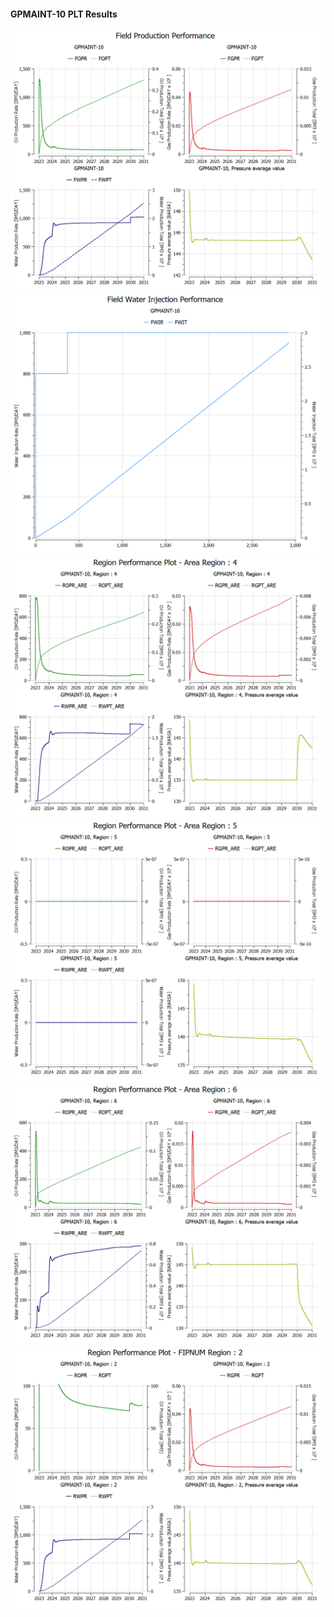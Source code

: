 #### GPMAINT-10 PLT Results

![](PLT/GPMAINT-10-Field_Production_Performance.png)
![](PLT/GPMAINT-10-Field_Water_Injection_Performance.png)
![](PLT/GPMAINT-10-Region_Performance_Plot_Area_Region_4.png)
![](PLT/GPMAINT-10-Region_Performance_Plot_Area_Region_5.png)
![](PLT/GPMAINT-10-Region_Performance_Plot_Area_Region_6.png)
![](PLT/GPMAINT-10-Region_Performance_Plot_FIPNUM_Region_2.png)
